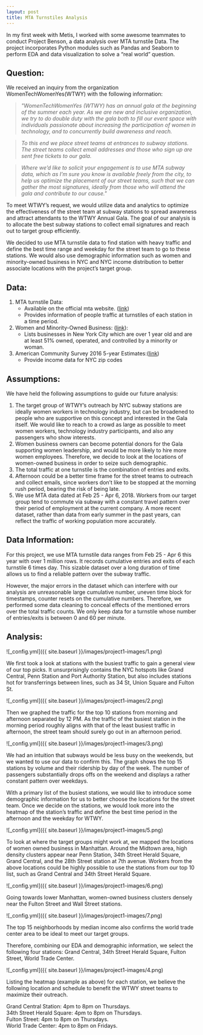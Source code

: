 ```yaml
---
layout: post
title: MTA Turnstiles Analysis
---
```


In my first week with Metis, I worked with some awesome teammates to conduct Project Benson, a data analysis over MTA turnstile Data. The project incorporates Python modules such as Pandas and Seaborn to perform EDA and data visualization to solve a “real world” question.

## Question:
We received an inquiry from the organization WomenTechWomenYes(WTWY) with the following information:

>_"WomenTechWomenYes (WTWY) has an annual gala at the beginning of the summer each year. As we are new and inclusive organization, we try to do double duty with the gala both to fill our event space with individuals passionate about increasing the participation of women in technology, and to concurrently build awareness and reach._

>_To this end we place street teams at entrances to subway stations. The street teams collect email addresses and those who sign up are sent free tickets to our gala._

>_Where we’d like to solicit your engagement is to use MTA subway data, which as I’m sure you know is available freely from the city, to help us optimize the placement of our street teams, such that we can gather the most signatures, ideally from those who will attend the gala and contribute to our cause."_

To meet WTWY’s request, we would utilize data and analytics to optimize the effectiveness of the street team at subway stations to spread awareness and attract attendants to the WTWY Annual Gala. The goal of our analysis is to allocate the best subway stations to collect email signatures and reach out to target group efficiently.

We decided to use MTA turnstile data to find station with heavy traffic and define the best time range and weekday for the street team to go to these stations. We would  also use demographic information such as women and minority-owned business in NYC and NYC income distribution to better associate locations with the project’s target group.

## Data:
1. MTA turnstile Data:
    - Available on the official mta website. ([link](http://web.mta.info/developers/turnstile.html))
    - Provides information of people traffic at turnstiles of each station in a time period.
2. Women and Minority-Owned Business: ([link](http://www1.nyc.gov/nyc-resources/service/2479/minority-and-woman-owned-business-enterprise-mwbe-program)):
    - Lists businesses in New York City which are over 1 year old and are at least 51% owned, operated, and controlled by a minority or woman.
3. American Community Survey 2016 5-year Estimates:([link](https://www.census.gov/acs/www/data/data-tables-and-tools/data-profiles/2016/))
    - Provide income data for NYC zip codes

## Assumptions:
We have held the following assumptions to guide our future analysis:
1. The target group of WTWY’s outreach by NYC subway stations are ideally women workers in technology industry, but can be broadened to people who are supportive on this concept and interested in the Gala itself. We would like to reach to a crowd as large as possible to meet women workers, technology industry participants, and also any passengers who show interests.
2. Women business owners can become potential donors for the Gala supporting women leadership, and would be more likely to hire more women employees. Therefore, we decide to look at the locations of women-owned business in order to seize such demographic.
3. The total traffic at one turnstile is the combination of entries and exits.
4. Afternoon could be a better time frame for the street teams to outreach and collect emails, since workers don’t like to be stopped at the morning rush period, bearing the risk of being late.
5. We use MTA data dated at Feb 25 - Apr 6, 2018. Workers from our target group tend to commute via subway with a constant travel pattern over their period of employment at the current company. A more recent dataset, rather than data from early summer in the past years, can reflect the traffic of working population more accurately.

## Data Information:
For this project, we use MTA turnstile data ranges from Feb 25 - Apr 6 this year with over 1 million rows. It records cumulative entries and exits of each turnstile 6 times day. This sizable dataset over a long duration of time allows us to find a reliable pattern over the subway traffic.

However, the major errors in the dataset which can interfere with our analysis are unreasonable large cumulative number, uneven time block for timestamps, counter resets on the cumulative numbers. Therefore, we performed some data cleaning to conceal effects of the mentioned errors over the total traffic counts. We only keep data for a turnstile whose number of entries/exits is between 0 and 60 per minute.

## Analysis:

![_config.yml]({{ site.baseurl }}/images/project1-images/1.png)


We first took a look at stations with the busiest traffic to gain a general view of our top picks. It unsurprisingly contains the NYC hotspots like Grand Central, Penn Station and Port Authority Station, but also includes stations hot for transferrings between lines, such as 34 St, Union Square and Fulton St.

![_config.yml]({{ site.baseurl }}/images/project1-images/2.png)

Then we graphed the traffic for the top 10 stations from morning and afternoon separated by 12 PM. As the traffic of the busiest station in the morning period roughly aligns with that of the least busiest traffic in afternoon, the street team should surely go out in an afternoon period.

![_config.yml]({{ site.baseurl }}/images/project1-images/3.png)

We had an intuition that subways would be less busy on the weekends, but we wanted to use our data to confirm this. The graph shows the top 15 stations by volume and their ridership by day of the week. The number of passengers substantially drops offs on the weekend and displays a rather constant pattern over weekdays.

With a primary list of the busiest stations, we would like to introduce some demographic information for us to better choose the locations for the street team. Once we decide on the stations, we would look more into the heatmap of the station’s traffic and define the best time period in the afternoon and the weekday for WTWY.

![_config.yml]({{ site.baseurl }}/images/project1-images/5.png)

To look at where the target groups might work at, we mapped the locations of women owned business in Manhattan. Around the Midtown area, high density clusters appear near Penn Station, 34th Street Herald Square, Grand Central, and the 28th Street station at 7th avenue. Workers from the above locations could be highly possible to use the stations from our top 10 list, such as Grand Central and 34th Street Herald Square.

![_config.yml]({{ site.baseurl }}/images/project1-images/6.png)

Going towards lower Manhattan, women-owned business clusters densely near the Fulton Street and Wall Street stations.

![_config.yml]({{ site.baseurl }}/images/project1-images/7.png)

The top 15 neighborhoods by median income also confirms the world trade center area to be ideal to meet our target groups.

Therefore, combining our EDA and demographic information, we select the following four stations: Grand Central, 34th Street Herald Square, Fulton Street, World Trade Center.

![_config.yml]({{ site.baseurl }}/images/project1-images/4.png)

Listing the heatmap (example as above) for each station, we believe the following location and schedule to benefit the WTWY street teams to maximize their outreach.

Grand Central Station: 4pm to 8pm on Thursdays.  
34th Street Herald Square: 4pm to 8pm on Thursdays.  
Fulton Street: 4pm to 8pm on Thursdays.  
World Trade Center: 4pm to 8pm on Fridays.  
